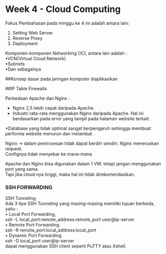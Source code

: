<h1>Week 4 - Cloud Computing</h1>

Fokus Pembahasan pada minggu ke 4 ini adalah antara lain: 
1. Setting Web Server<br>
2. Reverse Proxy<br>
3. Deployment<br>

Komponen-komponen Networking OCI, antara lain adalah : <br>
•VCN(Virtual Cloud Network)<br>
•Subnets<br>
•Dan sebagainya<br>

##Konsep dasar pada jaringan komputer diaplikasikan<br>

##IP Table Firewalls<br>

Perbedaan Apache dan Nginx :<br>
- Nginx 2,5 lebih cepat daripada Apache.<br>
- Industri rata-rata menggunakan Nginx daripada Apache. Hal ini berdasarkan pada error yang tampil pada halaman website terkait.<br>

*Database yang tidak optimal sangat berpengaruh sehingga membuat performa website menurun dan melambat. <br>

Nginx  -> dalam pemrosesan tidak dapat berdiri sendiri. Nginx meneruskan request.<br>
Confignya tidak menyebar ke mana-mana<br>

Apache dan Nginx bisa digunakan dalam 1 VM. tetapi jangan menggunakan port yang sama.<br>
Tapi jika cloud nya tinggi, maka hal ini tidak direkomendasikan.<br>

<h3>SSH FORWARDING</h3>
SSH Tunneling<br>
Ada 3 tipe SSH Tunneling yang masing-masing memiliki tujuan berbeda, yaitu  : <br>
• Local Port Forwarding,<br>
ssh -L local_port:remote_address:remote_port user@ip-server<br>
• Remote Port Forwarding<br>
ssh -R remote_port:local_address:local_port <br>
• Dynamic Port Forwarding<br>
ssh -D local_port user@ip-server<br>
dapat menggunakan SSH client seperti PuTTY atau Xshell.<br>
